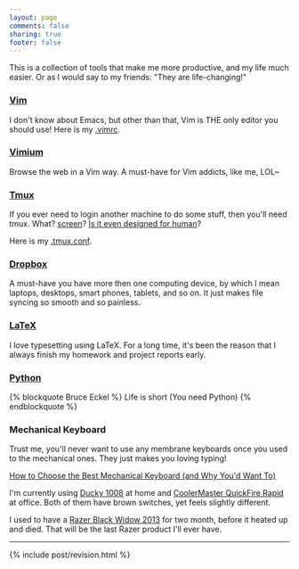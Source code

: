 ```yaml
---
layout: page
comments: false
sharing: true
footer: false
---
```


This is a collection of tools that make me more productive, and my life much easier.
Or as I would say to my friends: "They are life-changing!"

### [Vim][vim]

I don't know about Emacs, but other than that, Vim is THE only editor you should
use! Here is my [.vimrc][vimrc].

### [Vimium][vimium]

Browse the web in a Vim way. A must-have for Vim addicts, like me, LOL~

### [Tmux][tmux]

If you ever need to login another machine to do some stuff, then you'll need
tmux. What? [screen][screen]? [Is it even designed for human][tmux_over_screen]?

Here is my [.tmux.conf][tmuxrc].

### [Dropbox][dropbox]

A must-have you have more then one computing device, by which I mean laptops,
desktops, smart phones, tablets, and so on. It just makes file syncing so smooth
and so painless.

### [LaTeX][latex]

I love typesetting using LaTeX. For a long time, it's been the reason that I
always finish my homework and project reports early.

### [Python][python]

{% blockquote Bruce Eckel %}
Life is short
(You need Python)
{% endblockquote %}

### Mechanical Keyboard

Trust me, you'll never want to use any membrane keyboards once you used to
the mechanical ones. They just makes you loving typing!

[How to Choose the Best Mechanical Keyboard (and Why You'd Want To)][link]

I'm currently using [Ducky 1008][ducky] at home and 
[CoolerMaster QuickFire Rapid][quickfire] at office. Both of them have brown
switches, yet feels slightly different.

I used to have a [Razer Black Widow 2013][razer] for two month, before it heated
up and died. That will be the last Razer product I'll ever have.

<hr/>
{% include post/revision.html %}

[vim]: http://www.vim.org/
[vimium]: http://vimium.github.io/
[tmux]: http://tmux.sourceforge.net/
[screen]: https://www.gnu.org/software/screen/
[tmux_over_screen]: http://www.honnef.co/posts/2010/10/why_you_should_try_tmux_instead_of_screen/
[vimrc]: https://github.com/jhshi/dotfiles/blob/master/_vimrc
[tmuxrc]:  https://github.com/jhshi/dotfiles/blob/master/_tmux.conf
[dropbox]: htttp://dropbox.com
[latex]: http://www.latex-project.org/
[python]: http://www.python.org/
[link]: http://lifehacker.com/how-to-choose-the-best-mechanical-keyboard-and-why-you-511140347
[ducky]: http://www.duckychannel.com.tw/en/DK1008.html
[quickfire]: http://www.cmstorm.com/en/products/keyboards/quickfirerapid/
[razer]: http://www.razerzone.com/minisite/blackwidow/the_razer_blackwidow
